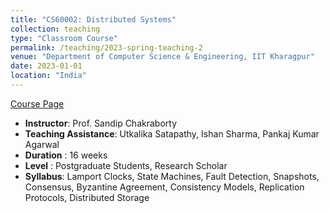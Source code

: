 ```yaml
---
title: "CS60002: Distributed Systems"
collection: teaching
type: "Classroom Course"
permalink: /teaching/2023-spring-teaching-2
venue: "Department of Computer Science & Engineering, IIT Kharagpur"
date: 2023-01-01
location: "India"
---
```


[Course Page](https://cse.iitkgp.ac.in/~sandipc/courses/cs60002/cs60002.html) 
* **Instructor**: Prof. Sandip Chakraborty
* **Teaching Assistance**: Utkalika Satapathy, Ishan Sharma, Pankaj Kumar Agarwal
* **Duration** :	16 weeks
* **Level** :	Postgraduate Students, Research Scholar
* **Syllabus**: Lamport Clocks, State Machines, Fault Detection, Snapshots, Consensus, Byzantine Agreement, Consistency Models, Replication Protocols, Distributed Storage 
